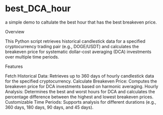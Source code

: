 # best_DCA_hour
a simple demo to caltulate the best hour that has the best breakeven price.

Overview

This Python script retrieves historical candlestick data for a specified cryptocurrency trading pair (e.g., DOGE/USDT) and calculates the breakeven price for systematic dollar-cost averaging (DCA) investments over multiple time periods.

Features

Fetch Historical Data: Retrieves up to 360 days of hourly candlestick data for the specified cryptocurrency.
Calculate Breakeven Price: Computes the breakeven price for DCA investments based on harmonic averaging.
Hourly Analysis: Determines the best and worst hours for DCA and calculates the percentage difference between the highest and lowest breakeven prices.
Customizable Time Periods: Supports analysis for different durations (e.g., 360 days, 180 days, 90 days, and 45 days).
